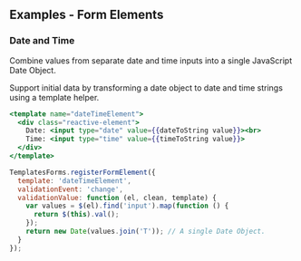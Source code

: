 ## Examples - Form Elements

### Date and Time

Combine values from separate date and time inputs into a single JavaScript Date Object.

Support initial data by transforming a date object to date and time strings using a template helper.

```handlebars
<template name="dateTimeElement">
  <div class="reactive-element">
    Date: <input type="date" value={{dateToString value}}><br>
    Time: <input type="time" value={{timeToString value}}>
  </div>
</template>
```

```javascript
TemplatesForms.registerFormElement({
  template: 'dateTimeElement',
  validationEvent: 'change',
  validationValue: function (el, clean, template) {
    var values = $(el).find('input').map(function () {
      return $(this).val();
    });
    return new Date(values.join('T')); // A single Date Object.
  }
});
```